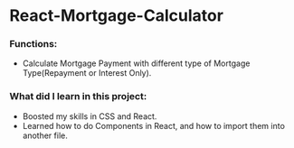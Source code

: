 # React-Mortgage-Calculator

### Functions:
- Calculate Mortgage Payment with different type of Mortgage Type(Repayment or Interest Only).

### What did I learn in this project:
- Boosted my skills in CSS and React.
- Learned how to do Components in React, and how to import them into another file.
